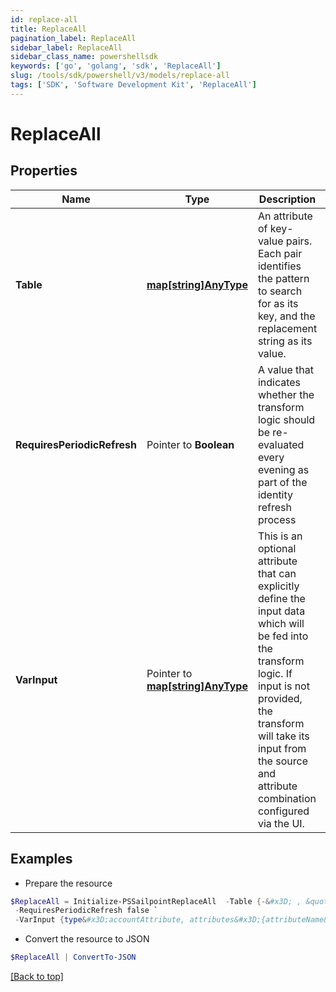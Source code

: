 ```yaml
---
id: replace-all
title: ReplaceAll
pagination_label: ReplaceAll
sidebar_label: ReplaceAll
sidebar_class_name: powershellsdk
keywords: ['go', 'golang', 'sdk', 'ReplaceAll'] 
slug: /tools/sdk/powershell/v3/models/replace-all
tags: ['SDK', 'Software Development Kit', 'ReplaceAll']
---
```



# ReplaceAll

## Properties

Name | Type | Description | Notes
------------ | ------------- | ------------- | -------------
**Table** |  [**map[string]AnyType**](any-type) | An attribute of key-value pairs. Each pair identifies the pattern to search for as its key, and the replacement string as its value. | 
**RequiresPeriodicRefresh** |  Pointer to **Boolean** | A value that indicates whether the transform logic should be re-evaluated every evening as part of the identity refresh process | [optional] [default to $false]
**VarInput** |  Pointer to [**map[string]AnyType**](any-type) | This is an optional attribute that can explicitly define the input data which will be fed into the transform logic. If input is not provided, the transform will take its input from the source and attribute combination configured via the UI. | [optional] 

## Examples

- Prepare the resource
```powershell
$ReplaceAll = Initialize-PSSailpointReplaceAll  -Table {-&#x3D; , &quot;&#x3D;&#39;, ñ&#x3D;n} `
 -RequiresPeriodicRefresh false `
 -VarInput {type&#x3D;accountAttribute, attributes&#x3D;{attributeName&#x3D;first_name, sourceName&#x3D;Source}}
```

- Convert the resource to JSON
```powershell
$ReplaceAll | ConvertTo-JSON
```


[[Back to top]](#) 

